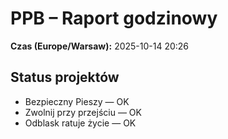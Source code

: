# PPB – Raport godzinowy
**Czas (Europe/Warsaw):** 2025-10-14 20:26

## Status projektów
- Bezpieczny Pieszy — OK
- Zwolnij przy przejściu — OK
- Odblask ratuje życie — OK

